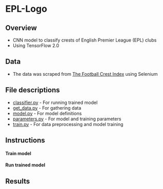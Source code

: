 # EPL-Logo
## Overview
* CNN model to classify crests of English Premier League (EPL) clubs
* Using TensorFlow 2.0

## Data
* The data was scraped from [The Football Crest Index](https://thefootballcrestindex.com/blogs/premier-league-clubs) using Selenium

## File descriptions
* [classifier.py](https://github.com/mikepatel/EPL-Logo/blob/master/classifier.py) - For running trained model
* [get_data.py](https://github.com/mikepatel/EPL-Logo/blob/master/data/get_data.py) - For gathering data
* [model.py](https://github.com/mikepatel/EPL-Logo/blob/master/model.py) - For model definitions
* [parameters.py](https://github.com/mikepatel/EPL-Logo/blob/master/parameters.py) - For model and training parameters
* [train.py](https://github.com/mikepatel/EPL-Logo/blob/master/train.py) - For data preprocessing and model training

## Instructions
#### Train model

#### Run trained model

## Results
